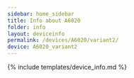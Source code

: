 ```yaml
---
sidebar: home_sidebar
title: Info about A6020
folder: info
layout: deviceinfo
permalink: /devices/A6020/variant2/
device: A6020_variant2
---
```

{% include templates/device_info.md %}
